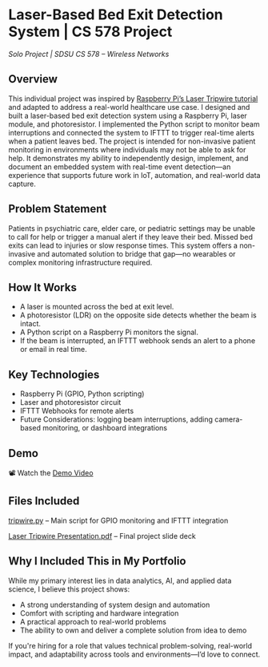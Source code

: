 # Laser-Based Bed Exit Detection System | CS 578 Project
_Solo Project | SDSU CS 578 – Wireless Networks_

## Overview
This individual project was inspired by [Raspberry Pi’s Laser Tripwire tutorial](https://projects.raspberrypi.org/en/projects/laser-tripwire) and adapted to address a real-world healthcare use case. I designed and built a laser-based bed exit detection system using a Raspberry Pi, laser module, and photoresistor. I implemented the Python script to monitor beam interruptions and connected the system to IFTTT to trigger real-time alerts when a patient leaves bed. The project is intended for non-invasive patient monitoring in environments where individuals may not be able to ask for help. It demonstrates my ability to independently design, implement, and document an embedded system with real-time event detection—an experience that supports future work in IoT, automation, and real-world data capture.

## Problem Statement
Patients in psychiatric care, elder care, or pediatric settings may be unable to call for help or trigger a manual alert if they leave their bed. Missed bed exits can lead to injuries or slow response times. This system offers a non-invasive and automated solution to bridge that gap—no wearables or complex monitoring infrastructure required.

## How It Works
- A laser is mounted across the bed at exit level.
- A photoresistor (LDR) on the opposite side detects whether the beam is intact.
- A Python script on a Raspberry Pi monitors the signal.
- If the beam is interrupted, an IFTTT webhook sends an alert to a phone or email in real time.

## Key Technologies
- Raspberry Pi (GPIO, Python scripting)
- Laser and photoresistor circuit
- IFTTT Webhooks for remote alerts
- Future Considerations: logging beam interruptions, adding camera-based monitoring, or dashboard integrations

## Demo
📽️ Watch the [Demo Video](https://www.youtube.com/watch?v=IfYAgOm_tNY)

## Files Included
[tripwire.py](https://github.com/TammyDahl/LaserTripwireSystem/blob/main/tripwire.py) – Main script for GPIO monitoring and IFTTT integration

[Laser Tripwire Presentation.pdf](https://github.com/TammyDahl/LaserTripwireSystem/blob/main/Laser%20Tripwire%20Presentation.pdf) – Final project slide deck

## Why I Included This in My Portfolio
While my primary interest lies in data analytics, AI, and applied data science, I believe this project shows:

- A strong understanding of system design and automation
- Comfort with scripting and hardware integration
- A practical approach to real-world problems
- The ability to own and deliver a complete solution from idea to demo

If you're hiring for a role that values technical problem-solving, real-world impact, and adaptability across tools and environments—I’d love to connect.
